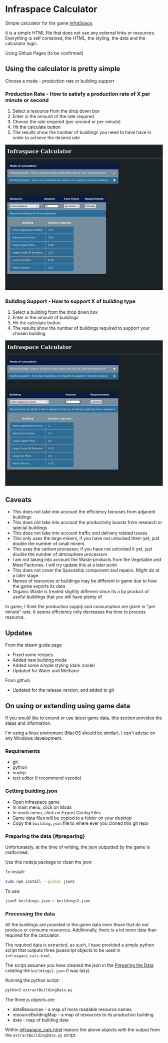 # Infraspace Calculator

Simple calculator for the game [InfraSpace](https://store.steampowered.com/app/1511460/InfraSpace/).

It is a simple HTML file that does not use any external links or resources. Everything is self contained, the HTML, the styling, the data and the calculator logic.

Using Github Pages (to be confirmed)

## Using the calculator is pretty simple

Choose a mode - production rate or building support

### Production Rate - How to satisfy a production rate of X per minute or second

1. Select a resource from the drop down box
2. Enter in the amount of the rate required
3. Choose the rate required (per second or per minute)
4. Hit the calculate button
5. The results show the number of buildings you need to have have in order to achieve the desired rate

![Production Rate](production.png)

### Building Support - How to support X of building type

1. Select a building from the drop down box
2. Enter in the amount of buildings
3. Hit the calculate button
4. The results show the number of buildings required to support your chosen building

![Building Support](building.png)

## Caveats

- This does not take into account the efficiency bonuses from adjacent buildings
- This does not take into account the productivity boosts from research or special buildings
- This does not take into account traffic and delivery related issues
- This only uses the large miners, if you have not unlocked them yet, just double the number of small miners
- This uses the carbon processor, if you have not unlocked it yet, just double the number of atmosphere processors
- I am not taking into account the Waste products from the Vegetable and Meat Factories. I will try update this at a later point
- This does not cover the Spaceship component and repairs. Might do at a later stage
- Names of resources or buildings may be different in game due to how the game exports its data
- Organic Waste is treated slightly different since its a by product of useful buildings that you will have plenty of

In game, I think the production supply and consumption are given in "per minute" rate. It seems efficiency only decreases the time to process resource.

## Updates

From the steam guide page

- Fixed some recipes
- Added new building mode
- Added some simple styling (dark mode)
- Updated for Water and Methane

From github

- Updated for the release version, and added to git

## On using or extending using game data

If you would like to extend or use latest game data, this section provides the steps and information.

I'm using a linux enviroment (MacOS should be similar), I can't advise on any Windows development.

### Requirements

- git
- python
- nodejs
- text editor (I recommend vscode)

### Getting building.json

- Open infraspace game
- In main menu, click on Mods
- In mods menu, click on Export Config Files
- Game data files will be copied to a folder on your desktop
- Copy the `building.json` file to where ever you cloned this git repo

### Preparing the data {#preparing}

Unfortunately, at the time of writing, the json outputted by the game is malformed.

Use this nodejs package to clean the json:

To install:

``` bash
sudo npm install --global json5
```

To use:

```bash
json5 buildings.json > buildings2.json
```

### Processing the data

All the buildings are provided in the game data even those that do not produce or consume resources. Additionally, there is a lot more data than required for the calculator.

The required data is extracted, as such, I have provided a simple python script that outputs three javascript objects to be used in `infraspace_calc.html`.

The script assumes you have cleaned the json in the [Preparing the Data](#preparing) creating the `buildings2.json` (I was lazy).

Running the python script:

```bash
python3 extractBuildingData.py
```

The three js objects are:

- dataResources - a map of more readable resource names
- resourceBuildingMap - a map of resources to its production building
- data - map of building data

Within [infraspace_calc.html](infraspace_calc.html) replace the above objects with the output from the `extractBuildingData.py` script.
